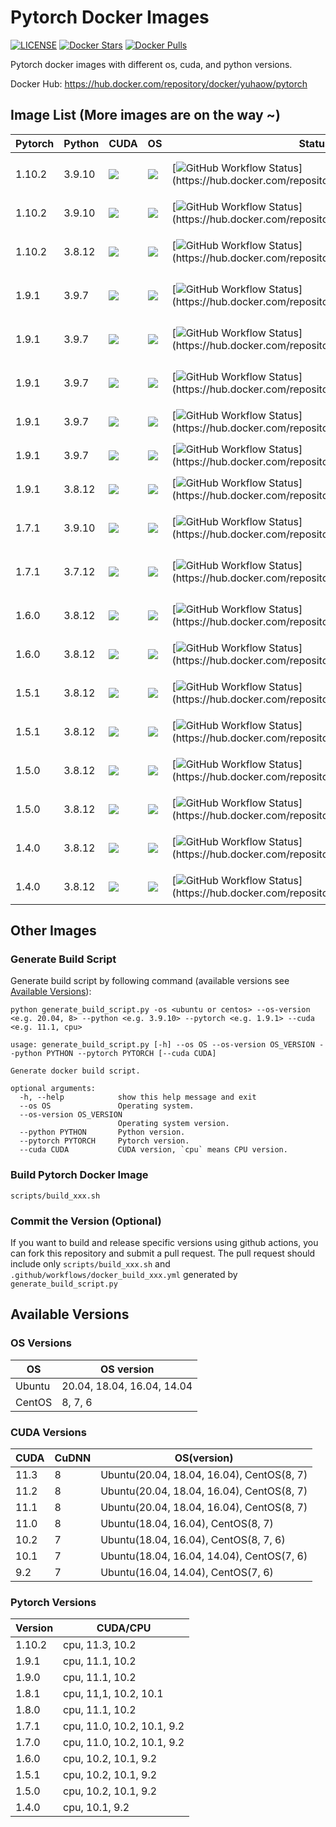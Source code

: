 # Pytorch Docker Images

[![LICENSE](https://img.shields.io/github/license/cnstark/pytorch_docker.svg)](https://github.com/cnstark/pytorch_docker/blob/master/LICENSE)
[![Docker Stars](https://img.shields.io/docker/stars/yuhaow/pytorch?logo=docker)](https://hub.docker.com/repository/docker/yuhaow/pytorch)
[![Docker Pulls](https://img.shields.io/docker/pulls/yuhaow/pytorch?logo=docker)](https://hub.docker.com/repository/docker/yuhaow/pytorch)

Pytorch docker images with different os, cuda, and python versions.

Docker Hub: https://hub.docker.com/repository/docker/yuhaow/pytorch

## Image List (More images are on the way ~)

| Pytorch | Python | CUDA | OS | Status | Pull command
|-|-|-|-|-|-|
| 1.10.2 | 3.9.10 | ![](https://img.shields.io/badge/CUDA-11.3-green?logo=nvidia) | ![](https://img.shields.io/badge/Ubuntu-20.04-orange?logo=ubuntu) | [![GitHub Workflow Status](https://img.shields.io/github/workflow/status/cnstark/pytorch_docker/Build%20Docker%20Image%20CI%20(1.10.2_py3.9.10_cuda11.3.1_ubuntu20.04)?logo=docker)](https://hub.docker.com/repository/docker/yuhaow/pytorch) | `docker pull yuhaow/pytorch:1.10.2-py3.9.10-cuda11.3.1-ubuntu20.04` |
| 1.10.2 | 3.9.10 | ![](https://img.shields.io/badge/CPU-amd64-lightgray) | ![](https://img.shields.io/badge/Ubuntu-20.04-orange?logo=ubuntu) | [![GitHub Workflow Status](https://img.shields.io/github/workflow/status/cnstark/pytorch_docker/Build%20Docker%20Image%20CI%20(1.10.2_py3.9.10_ubuntu20.04)?logo=docker)](https://hub.docker.com/repository/docker/yuhaow/pytorch) | `docker pull yuhaow/pytorch:1.10.2-py3.9.10-ubuntu20.04` |
| 1.10.2 | 3.8.12 | ![](https://img.shields.io/badge/CUDA-11.3-green?logo=nvidia) | ![](https://img.shields.io/badge/Ubuntu-20.04-orange?logo=ubuntu) | [![GitHub Workflow Status](https://img.shields.io/github/workflow/status/cnstark/pytorch_docker/Build%20Docker%20Image%20CI%20(1.10.2_py3.8.12_cuda11.3.1_ubuntu20.04)?logo=docker)](https://hub.docker.com/repository/docker/yuhaow/pytorch) | `docker pull yuhaow/pytorch:1.10.2-py3.8.12-cuda11.3.1-ubuntu20.04` |
| 1.9.1 | 3.9.7 | ![](https://img.shields.io/badge/CUDA-11.1-green?logo=nvidia) | ![](https://img.shields.io/badge/Ubuntu-20.04-orange?logo=ubuntu) | [![GitHub Workflow Status](https://img.shields.io/github/workflow/status/cnstark/pytorch_docker/Build%20Docker%20Image%20CI%20(1.9.1_py3.9.7_cuda11.1_ubuntu20.04)?logo=docker)](https://hub.docker.com/repository/docker/yuhaow/pytorch) | `docker pull yuhaow/pytorch:1.9.1-py3.9.7-cuda11.1-ubuntu20.04` |
| 1.9.1 | 3.9.7 | ![](https://img.shields.io/badge/CUDA-11.1-green?logo=nvidia) | ![](https://img.shields.io/badge/Ubuntu-18.04-orange?logo=ubuntu) | [![GitHub Workflow Status](https://img.shields.io/github/workflow/status/cnstark/pytorch_docker/Build%20Docker%20Image%20CI%20(1.9.1_py3.9.7_cuda11.1_ubuntu18.04)?logo=docker)](https://hub.docker.com/repository/docker/yuhaow/pytorch) | `docker pull yuhaow/pytorch:1.9.1-py3.9.7-cuda11.1-ubuntu18.04` |
| 1.9.1 | 3.9.7 | ![](https://img.shields.io/badge/CUDA-11.1-green?logo=nvidia) | ![](https://img.shields.io/badge/CentOS-8-blue?logo=centos) | [![GitHub Workflow Status](https://img.shields.io/github/workflow/status/cnstark/pytorch_docker/Build%20Docker%20Image%20CI%20(1.9.1_py3.9.7_cuda11.1_centos8)?logo=docker)](https://hub.docker.com/repository/docker/yuhaow/pytorch) | `docker pull yuhaow/pytorch:1.9.1-py3.9.7-cuda11.1-centos8` |
| 1.9.1 | 3.9.7 | ![](https://img.shields.io/badge/CPU-amd64-lightgray) | ![](https://img.shields.io/badge/Ubuntu-20.04-orange?logo=ubuntu) | [![GitHub Workflow Status](https://img.shields.io/github/workflow/status/cnstark/pytorch_docker/Build%20Docker%20Image%20CI%20(1.9.1_py3.9.7_ubuntu20.04)?logo=docker)](https://hub.docker.com/repository/docker/yuhaow/pytorch) | `docker pull yuhaow/pytorch:1.9.1-py3.9.7-ubuntu20.04` |
| 1.9.1 | 3.9.7 | ![](https://img.shields.io/badge/CPU-amd64-lightgray) | ![](https://img.shields.io/badge/CentOS-8-blue?logo=centos) | [![GitHub Workflow Status](https://img.shields.io/github/workflow/status/cnstark/pytorch_docker/Build%20Docker%20Image%20CI%20(1.9.1_py3.9.7_centos8)?logo=docker)](https://hub.docker.com/repository/docker/yuhaow/pytorch) | `docker pull yuhaow/pytorch:1.9.1-py3.9.7-centos8` |
| 1.9.1 | 3.8.12 | ![](https://img.shields.io/badge/CPU-amd64-lightgray) | ![](https://img.shields.io/badge/Ubuntu-20.04-orange?logo=ubuntu) | [![GitHub Workflow Status](https://img.shields.io/github/workflow/status/cnstark/pytorch_docker/Build%20Docker%20Image%20CI%20(1.9.1_py3.8.12_ubuntu20.04)?logo=docker)](https://hub.docker.com/repository/docker/yuhaow/pytorch) | `docker pull yuhaow/pytorch:1.9.1-py3.8.12-ubuntu20.04` |
| 1.7.1 | 3.9.10 | ![](https://img.shields.io/badge/CUDA-11.0-green?logo=nvidia) | ![](https://img.shields.io/badge/Ubuntu-18.04-orange?logo=ubuntu) | [![GitHub Workflow Status](https://img.shields.io/github/workflow/status/cnstark/pytorch_docker/Build%20Docker%20Image%20CI%20(1.7.1_py3.9.10_cuda11.0_ubuntu18.04)?logo=docker)](https://hub.docker.com/repository/docker/yuhaow/pytorch) | `docker pull yuhaow/pytorch:1.7.1-py3.9.10-cuda11.0-ubuntu18.04` |
| 1.7.1 | 3.7.12 | ![](https://img.shields.io/badge/CUDA-10.2-green?logo=nvidia) | ![](https://img.shields.io/badge/Ubuntu-18.04-orange?logo=ubuntu) | [![GitHub Workflow Status](https://img.shields.io/github/workflow/status/cnstark/pytorch_docker/Build%20Docker%20Image%20CI%20(1.7.1_py3.7.12_cuda10.2_ubuntu18.04)?logo=docker)](https://hub.docker.com/repository/docker/yuhaow/pytorch) | `docker pull yuhaow/pytorch:1.7.1-py3.7.12-cuda10.2-ubuntu18.04` |
| 1.6.0 | 3.8.12 | ![](https://img.shields.io/badge/CUDA-10.2-green?logo=nvidia) | ![](https://img.shields.io/badge/Ubuntu-18.04-orange?logo=ubuntu) | [![GitHub Workflow Status](https://img.shields.io/github/workflow/status/cnstark/pytorch_docker/Build%20Docker%20Image%20CI%20(1.6.0_py3.8.12_cuda10.2_ubuntu18.04)?logo=docker)](https://hub.docker.com/repository/docker/yuhaow/pytorch) | `docker pull yuhaow/pytorch:1.6.0-py3.8.12-cuda10.2-ubuntu18.04` |
| 1.6.0 | 3.8.12 | ![](https://img.shields.io/badge/CPU-amd64-lightgray) | ![](https://img.shields.io/badge/Ubuntu-18.04-orange?logo=ubuntu) | [![GitHub Workflow Status](https://img.shields.io/github/workflow/status/cnstark/pytorch_docker/Build%20Docker%20Image%20CI%20(1.6.0_py3.8.12_ubuntu18.04)?logo=docker)](https://hub.docker.com/repository/docker/yuhaow/pytorch) | `docker pull yuhaow/pytorch:1.6.0-py3.8.12-ubuntu18.04` |
| 1.5.1 | 3.8.12 | ![](https://img.shields.io/badge/CUDA-10.2-green?logo=nvidia) | ![](https://img.shields.io/badge/Ubuntu-18.04-orange?logo=ubuntu) | [![GitHub Workflow Status](https://img.shields.io/github/workflow/status/cnstark/pytorch_docker/Build%20Docker%20Image%20CI%20(1.5.1_py3.8.12_cuda10.2_ubuntu18.04)?logo=docker)](https://hub.docker.com/repository/docker/yuhaow/pytorch) | `docker pull yuhaow/pytorch:1.5.1-py3.8.12-cuda10.2-ubuntu18.04` |
| 1.5.1 | 3.8.12 | ![](https://img.shields.io/badge/CPU-amd64-lightgray) | ![](https://img.shields.io/badge/Ubuntu-18.04-orange?logo=ubuntu) | [![GitHub Workflow Status](https://img.shields.io/github/workflow/status/cnstark/pytorch_docker/Build%20Docker%20Image%20CI%20(1.5.1_py3.8.12_ubuntu18.04)?logo=docker)](https://hub.docker.com/repository/docker/yuhaow/pytorch) | `docker pull yuhaow/pytorch:1.5.1-py3.8.12-ubuntu18.04` |
| 1.5.0 | 3.8.12 | ![](https://img.shields.io/badge/CUDA-10.2-green?logo=nvidia) | ![](https://img.shields.io/badge/Ubuntu-18.04-orange?logo=ubuntu) | [![GitHub Workflow Status](https://img.shields.io/github/workflow/status/cnstark/pytorch_docker/Build%20Docker%20Image%20CI%20(1.5.0_py3.8.12_cuda10.2_ubuntu18.04)?logo=docker)](https://hub.docker.com/repository/docker/yuhaow/pytorch) | `docker pull yuhaow/pytorch:1.5.0-py3.8.12-cuda10.2-ubuntu18.04` |
| 1.5.0 | 3.8.12 | ![](https://img.shields.io/badge/CPU-amd64-lightgray) | ![](https://img.shields.io/badge/Ubuntu-18.04-orange?logo=ubuntu) | [![GitHub Workflow Status](https://img.shields.io/github/workflow/status/cnstark/pytorch_docker/Build%20Docker%20Image%20CI%20(1.5.0_py3.8.12_ubuntu18.04)?logo=docker)](https://hub.docker.com/repository/docker/yuhaow/pytorch) | `docker pull yuhaow/pytorch:1.5.0-py3.8.12-ubuntu18.04` |
| 1.4.0 | 3.8.12 | ![](https://img.shields.io/badge/CUDA-10.1-green?logo=nvidia) | ![](https://img.shields.io/badge/Ubuntu-18.04-orange?logo=ubuntu) | [![GitHub Workflow Status](https://img.shields.io/github/workflow/status/cnstark/pytorch_docker/Build%20Docker%20Image%20CI%20(1.4.0_py3.8.12_cuda10.1_ubuntu18.04)?logo=docker)](https://hub.docker.com/repository/docker/yuhaow/pytorch) | `docker pull yuhaow/pytorch:1.4.0-py3.8.12-cuda10.1-ubuntu18.04` |
| 1.4.0 | 3.8.12 | ![](https://img.shields.io/badge/CPU-amd64-lightgray) | ![](https://img.shields.io/badge/Ubuntu-18.04-orange?logo=ubuntu) | [![GitHub Workflow Status](https://img.shields.io/github/workflow/status/cnstark/pytorch_docker/Build%20Docker%20Image%20CI%20(1.4.0_py3.8.12_ubuntu18.04)?logo=docker)](https://hub.docker.com/repository/docker/yuhaow/pytorch) | `docker pull yuhaow/pytorch:1.4.0-py3.8.12-ubuntu18.04` |

## Other Images

### Generate Build Script

Generate build script by following command (available versions see [Available Versions](#Available-Versions)):

```shell
python generate_build_script.py -os <ubuntu or centos> --os-version <e.g. 20.04, 8> --python <e.g. 3.9.10> --pytorch <e.g. 1.9.1> --cuda <e.g. 11.1, cpu>
```

```shell
usage: generate_build_script.py [-h] --os OS --os-version OS_VERSION --python PYTHON --pytorch PYTORCH [--cuda CUDA]

Generate docker build script.

optional arguments:
  -h, --help            show this help message and exit
  --os OS               Operating system.
  --os-version OS_VERSION
                        Operating system version.
  --python PYTHON       Python version.
  --pytorch PYTORCH     Pytorch version.
  --cuda CUDA           CUDA version, `cpu` means CPU version.
```

### Build Pytorch Docker Image

```
scripts/build_xxx.sh
```

### Commit the Version (Optional)

If you want to build and release specific versions using github actions, you can fork this repository and submit a pull request. The pull request should include only `scripts/build_xxx.sh` and `.github/workflows/docker_build_xxx.yml` generated by `generate_build_script.py`

## Available Versions

### OS Versions

| OS | OS version |
| - | - |
| Ubuntu | 20.04, 18.04, 16.04, 14.04 |
| CentOS | 8, 7, 6|

### CUDA Versions

| CUDA | CuDNN | OS(version) |
| - | - | - |
| 11.3 | 8 | Ubuntu(20.04, 18.04, 16.04), CentOS(8, 7) |
| 11.2 | 8 | Ubuntu(20.04, 18.04, 16.04), CentOS(8, 7) |
| 11.1 | 8 | Ubuntu(20.04, 18.04, 16.04), CentOS(8, 7) |
| 11.0 | 8 | Ubuntu(18.04, 16.04), CentOS(8, 7) |
| 10.2 | 7 | Ubuntu(18.04, 16.04), CentOS(8, 7, 6) |
| 10.1 | 7 | Ubuntu(18.04, 16.04, 14.04), CentOS(7, 6) |
| 9.2 | 7 | Ubuntu(16.04, 14.04), CentOS(7, 6) |

### Pytorch Versions

| Version | CUDA/CPU |
| - | - |
| 1.10.2 | cpu, 11.3, 10.2 |
| 1.9.1 | cpu, 11.1, 10.2 |
| 1.9.0 | cpu, 11.1, 10.2 |
| 1.8.1 | cpu, 11,1, 10.2, 10.1 |
| 1.8.0 | cpu, 11.1, 10.2 |
| 1.7.1 | cpu, 11.0, 10.2, 10.1, 9.2 |
| 1.7.0 | cpu, 11.0, 10.2, 10.1, 9.2 |
| 1.6.0 | cpu, 10.2, 10.1, 9.2 |
| 1.5.1 | cpu, 10.2, 10.1, 9.2 |
| 1.5.0 | cpu, 10.2, 10.1, 9.2 |
| 1.4.0 | cpu, 10.1, 9.2 |

